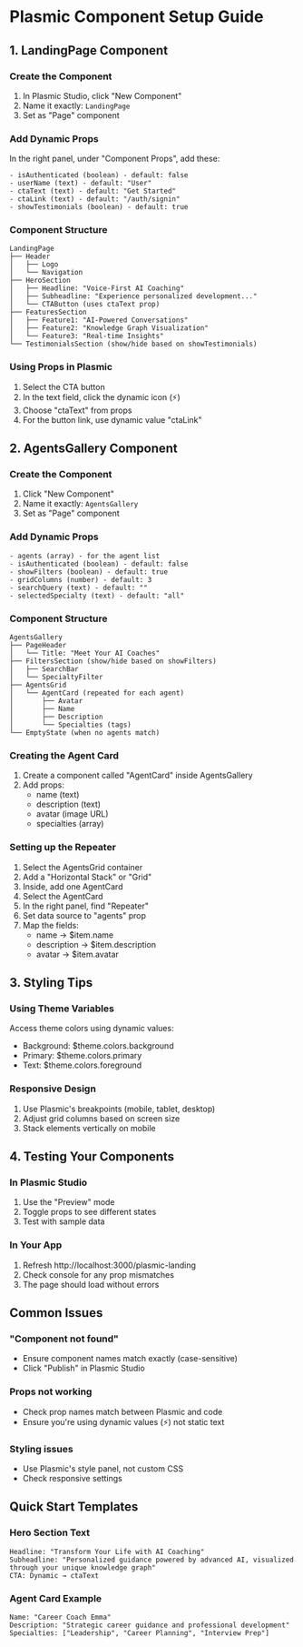 # Plasmic Component Setup Guide

## 1. LandingPage Component

### Create the Component
1. In Plasmic Studio, click "New Component"
2. Name it exactly: `LandingPage`
3. Set as "Page" component

### Add Dynamic Props
In the right panel, under "Component Props", add these:

```
- isAuthenticated (boolean) - default: false
- userName (text) - default: "User"
- ctaText (text) - default: "Get Started"
- ctaLink (text) - default: "/auth/signin"
- showTestimonials (boolean) - default: true
```

### Component Structure
```
LandingPage
├── Header
│   ├── Logo
│   └── Navigation
├── HeroSection
│   ├── Headline: "Voice-First AI Coaching"
│   ├── Subheadline: "Experience personalized development..."
│   └── CTAButton (uses ctaText prop)
├── FeaturesSection
│   ├── Feature1: "AI-Powered Conversations"
│   ├── Feature2: "Knowledge Graph Visualization"
│   └── Feature3: "Real-time Insights"
└── TestimonialsSection (show/hide based on showTestimonials)
```

### Using Props in Plasmic
1. Select the CTA button
2. In the text field, click the dynamic icon (⚡)
3. Choose "ctaText" from props
4. For the button link, use dynamic value "ctaLink"

## 2. AgentsGallery Component

### Create the Component
1. Click "New Component"
2. Name it exactly: `AgentsGallery`
3. Set as "Page" component

### Add Dynamic Props
```
- agents (array) - for the agent list
- isAuthenticated (boolean) - default: false
- showFilters (boolean) - default: true
- gridColumns (number) - default: 3
- searchQuery (text) - default: ""
- selectedSpecialty (text) - default: "all"
```

### Component Structure
```
AgentsGallery
├── PageHeader
│   └── Title: "Meet Your AI Coaches"
├── FiltersSection (show/hide based on showFilters)
│   ├── SearchBar
│   └── SpecialtyFilter
├── AgentsGrid
│   └── AgentCard (repeated for each agent)
│       ├── Avatar
│       ├── Name
│       ├── Description
│       └── Specialties (tags)
└── EmptyState (when no agents match)
```

### Creating the Agent Card
1. Create a component called "AgentCard" inside AgentsGallery
2. Add props:
   - name (text)
   - description (text)
   - avatar (image URL)
   - specialties (array)

### Setting up the Repeater
1. Select the AgentsGrid container
2. Add a "Horizontal Stack" or "Grid"
3. Inside, add one AgentCard
4. Select the AgentCard
5. In the right panel, find "Repeater"
6. Set data source to "agents" prop
7. Map the fields:
   - name → $item.name
   - description → $item.description
   - avatar → $item.avatar

## 3. Styling Tips

### Using Theme Variables
Access theme colors using dynamic values:
- Background: $theme.colors.background
- Primary: $theme.colors.primary
- Text: $theme.colors.foreground

### Responsive Design
1. Use Plasmic's breakpoints (mobile, tablet, desktop)
2. Adjust grid columns based on screen size
3. Stack elements vertically on mobile

## 4. Testing Your Components

### In Plasmic Studio
1. Use the "Preview" mode
2. Toggle props to see different states
3. Test with sample data

### In Your App
1. Refresh http://localhost:3000/plasmic-landing
2. Check console for any prop mismatches
3. The page should load without errors

## Common Issues

### "Component not found"
- Ensure component names match exactly (case-sensitive)
- Click "Publish" in Plasmic Studio

### Props not working
- Check prop names match between Plasmic and code
- Ensure you're using dynamic values (⚡) not static text

### Styling issues
- Use Plasmic's style panel, not custom CSS
- Check responsive settings

## Quick Start Templates

### Hero Section Text
```
Headline: "Transform Your Life with AI Coaching"
Subheadline: "Personalized guidance powered by advanced AI, visualized through your unique knowledge graph"
CTA: Dynamic → ctaText
```

### Agent Card Example
```
Name: "Career Coach Emma"
Description: "Strategic career guidance and professional development"
Specialties: ["Leadership", "Career Planning", "Interview Prep"]
```